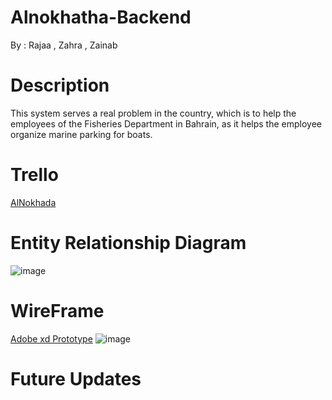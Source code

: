 # Alnokhatha-Backend

By : Rajaa , Zahra , Zainab

# Description 
This system serves a real problem in the country, which is to help the employees of the Fisheries Department in Bahrain, as it helps the employee organize marine parking for boats. 

  # Trello 
  [AlNokhada](https://trello.com/b/AuCook6R/%D8%A7%D9%84%D9%86%D9%88%D8%AE%D8%B0%D8%A9)
  
  # Entity Relationship Diagram
![image](https://github.com/Rajaa-AlDaqqaq/Alnokhatha-Frontend/assets/81402701/74a3b468-5980-4d7c-8d2d-033bdb7583a8)


  # WireFrame
[Adobe xd Prototype](https://xd.adobe.com/view/a9e599dc-e947-468b-8468-08d059982d02-fcb6/)
![image](https://github.com/Rajaa-AlDaqqaq/Alnokhatha-Frontend/assets/143516645/8bf7e316-9b4f-4261-b0f5-803c96a6cb1b)


# Future Updates
 



